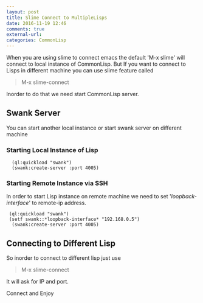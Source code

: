 ```yaml
---
layout: post
title: Slime Connect to MultipleLisps
date: 2016-11-19 12:46
comments: true
external-url:
categories: CommonLisp
---
```

When you are using slime to connect emacs the default 'M-x slime' will connect to local
instance of CommonLisp. But If you want to connect to Lisps in different machine you can
use slime feature called
> M-x slime-connect

Inorder to do that we need start CommonLisp server.

##  Swank Server
You can start another local instance or start swank server on different machine

###  Starting Local Instance of Lisp
```common-lisp
  (ql:quickload "swank")
  (swank:create-server :port 4005)
```
###  Starting Remote Instance via SSH
In order to start Lisp instance on remote machine we need to set '*loopback-interface*' to remote-ip address.

```common-lisp
 (ql:quickload "swank")
 (setf swank::*loopback-interface* "192.168.0.5")
  (swank:create-server :port 4005)
```
##  Connecting to Different Lisp

So inorder to connect to different lisp just use

> M-x slime-connect

It will ask for IP and port.

Connect and Enjoy